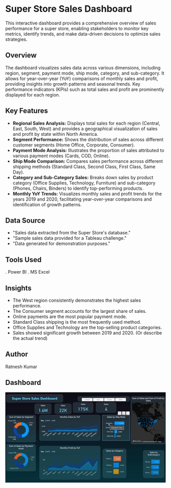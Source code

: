 # Super Store Sales Dashboard

This interactive dashboard provides a comprehensive overview of sales performance for a super store, enabling stakeholders to monitor key metrics, identify trends, and make data-driven decisions to optimize sales strategies.

## Overview

The dashboard visualizes sales data across various dimensions, including region, segment, payment mode, ship mode, category, and sub-category. It allows for year-over-year (YoY) comparisons of monthly sales and profit, providing insights into growth patterns and seasonal trends.  Key performance indicators (KPIs) such as total sales and profit are prominently displayed for each region.

## Key Features

*   **Regional Sales Analysis:** Displays total sales for each region (Central, East, South, West) and provides a geographical visualization of sales and profit by state within North America.
*   **Segment Performance:**  Shows the distribution of sales across different customer segments (Home Office, Corporate, Consumer).
*   **Payment Mode Analysis:**  Illustrates the proportion of sales attributed to various payment modes (Cards, COD, Online).
*   **Ship Mode Comparison:**  Compares sales performance across different shipping methods (Standard Class, Second Class, First Class, Same Day).
*   **Category and Sub-Category Sales:** Breaks down sales by product category (Office Supplies, Technology, Furniture) and sub-category (Phones, Chairs, Binders) to identify top-performing products.
*   **Monthly YoY Trends:**  Visualizes monthly sales and profit trends for the years 2019 and 2020, facilitating year-over-year comparisons and identification of growth patterns.

## Data Source

*   "Sales data extracted from the Super Store's  database."
*   "Sample sales data provided for a Tableau challenge."
*   "Data generated for demonstration purposes."

## Tools Used

.   Power BI
.   MS Excel


## Insights 



*   The West region consistently demonstrates the highest sales performance.
*   The Consumer segment accounts for the largest share of sales.
*   Online payments are the most popular payment mode.
*   Standard Class shipping is the most frequently used method.
*   Office Supplies and Technology are the top-selling product categories.
*   Sales showed significant growth between 2019 and 2020. (Or describe the actual trend)

## Author

Ratnesh Kumar


## Dashboard

![Alt text](https://github.com/ratnesh134/Super-Store-Sales-Dashboard/blob/main/SuperStoreDashboard.jpeg)
